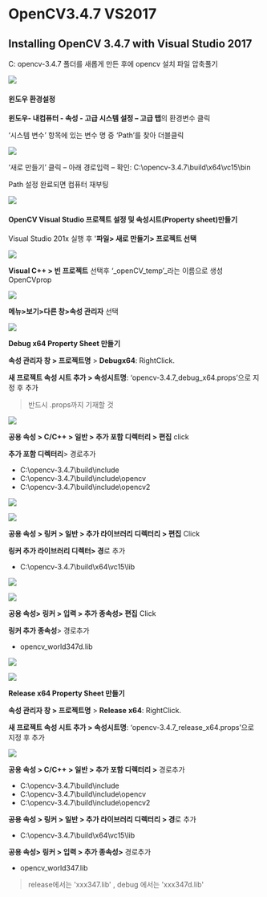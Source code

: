 # OpenCV3.4.7  VS2017



## Installing OpenCV 3.4.7  with Visual Studio 2017

C:  opencv-3.4.7 폴더를 새롭게 만든 후에 opencv 설치 파일 압축풀기

![](../../.gitbook/assets/image%20%2834%29.png)

#### **윈도우 환경설정**

**윈도우- 내컴퓨터 - 속성 - 고급 시스템 설정 – 고급 탭**의 환경변수 클릭

‘시스템 변수’ 항목에 있는 변수 명 중 ‘Path’를 찾아 더블클릭

![](../../.gitbook/assets/image%20%2814%29.png)

‘새로 만들기’ 클릭 – 아래 경로입력 – 확인: C:\opencv-3.4.7\build\x64\vc15\bin

Path 설정 완료되면 컴퓨터 재부팅

![](../../.gitbook/assets/image.png)

#### OpenCV  Visual Studio 프로젝트 설정 및 속성시트\(Property sheet\)만들기

Visual Studio 201x 실행 후 '**파일&gt; 새로 만들기&gt; 프로젝트 선택**

![](../../.gitbook/assets/image%20%2836%29.png)

**Visual C++ &gt; 빈 프로젝트** 선택후 ‘_openCV\_temp’_라는 이름으로 생성 OpenCVprop

![](../../.gitbook/assets/image%20%2819%29.png)

**메뉴&gt;보기&gt;다른 창&gt;속성 관리자** 선택

![](../../.gitbook/assets/image%20%2833%29.png)

**Debug x64 Property Sheet 만들기**

**속성 관리자 창 &gt; 프로젝트명** &gt; **Debugx64**: RightClick.

**새 프로젝트 속성 시트 추가 &gt; 속성시트명**: ‘opencv-3.4.7\_debug\_x64.props’으로 지정 후 추가

> 반드시 .props까지 기재할 것

![](../../.gitbook/assets/image%20%2818%29.png)

**공용 속성 &gt; C/C++ &gt; 일반 &gt; 추가 포함 디렉터리 &gt; 편집** click

**추가 포함 디렉터리**&gt; 경로추가

* C:\opencv-3.4.7\build\include 
* C:\opencv-3.4.7\build\include\opencv
* C:\opencv-3.4.7\build\include\opencv2

![](../../.gitbook/assets/image%20%2839%29.png)

![](../../.gitbook/assets/image%20%2810%29.png)

**공용 속성 &gt; 링커 &gt; 일반 &gt; 추가 라이브러리 디렉터리 &gt; 편집** Click

**링커 추가 라이브러리 디렉터&gt; 경**로 추가

* C:\opencv-3.4.7\build\x64\vc15\lib

![](../../.gitbook/assets/image%20%2812%29.png)

![](../../.gitbook/assets/image%20%282%29.png)

**공용 속성&gt; 링커 &gt; 입력 &gt; 추가 종속성&gt; 편집** Click

**링커 추가 종속성**&gt; 경로추가

* opencv\_world347d.lib

![](../../.gitbook/assets/image%20%2830%29.png)

![](../../.gitbook/assets/image%20%2825%29.png)

**Release x64 Property Sheet 만들기**

**속성 관리자 창 &gt; 프로젝트명** &gt; **Release** **x64**: RightClick.

**새 프로젝트 속성 시트 추가 &gt; 속성시트명**: ‘opencv-3.4.7\_release\_x64.props’으로 지정 후 추가

![](../../.gitbook/assets/image%20%2817%29.png)

**공용 속성 &gt; C/C++ &gt; 일반 &gt; 추가 포함 디렉터리 &gt;** 경로추가

* C:\opencv-3.4.7\build\include 
* C:\opencv-3.4.7\build\include\opencv
* C:\opencv-3.4.7\build\include\opencv2

**공용 속성 &gt; 링커 &gt; 일반 &gt; 추가 라이브러리 디렉터리 &gt; 경**로 추가

* C:\opencv-3.4.7\build\x64\vc15\lib

**공용 속성&gt; 링커 &gt; 입력 &gt; 추가 종속성&gt;** 경로추가

* opencv\_world347.lib

> release에서는 'xxx347.lib' , debug 에서는 'xxx347d.lib'

